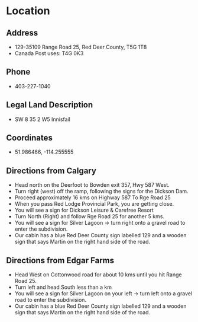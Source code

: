 # Location

## Address

* 129-35109 Range Road 25, Red Deer County, T5G 1T8
* Canada Post uses: T4G 0K3

## Phone

* 403-227-1040

## Legal Land Description

* SW 8 35 2 W5 Innisfail

## Coordinates

* 51.986466, -114.255555

## Directions from Calgary

* Head north on the Deerfoot to Bowden exit 357, Hwy 587 West.
* Turn right (west) off the ramp, following the signs for the Dickson Dam.
* Proceed approximately 16 kms on Highway 587 To Rge Road 25
* When you pass Red Lodge Provincial Park, you are getting close.
* You will see a sign for Dickson Leisure & Carefree Resort
* Turn North (Right) and follow Rge Road 25 for another 5 kms.
* You will see a sign for Silver Lagoon -> turn right onto a gravel road to enter the subdivision.
* Our cabin has a blue Red Deer County sign labelled 129 and a wooden sign that says Martin on the right hand side of the road.

## Directions from Edgar Farms

* Head West on Cottonwood road for about 10 kms until you hit Range Road 25.
* Turn left and head South less than a km
* You will see a sign for Silver Lagoon on your left -> turn left onto a gravel road to enter the subdivision.
* Our cabin has a blue Red Deer County sign labelled 129 and a wooden sign that says Martin on the right hand side of the road.

